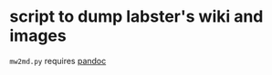 # script to dump labster's wiki and images

`mw2md.py` requires [pandoc](http://johnmacfarlane.net/pandoc/)
